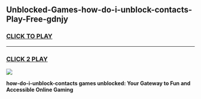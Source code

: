 
## Unblocked-Games-how-do-i-unblock-contacts-Play-Free-gdnjy
<h3>
<a href="https://premium76.site?title=how-do-i-unblock-contacts&ref=21A">CLICK TO PLAY</a></h3>
<hr>

<h3>
<a href="https://premium76.site?title=how-do-i-unblock-contacts&ref=21A">CLICK 2 PLAY</a>
  
</h3>

<a href="https://premium76.site?title=how-do-i-unblock-contacts&ref=21A"><img src="https://clearcache.store/games.png"></a>


**how-do-i-unblock-contacts games unblocked: Your Gateway to Fun and Accessible Online Gaming**
